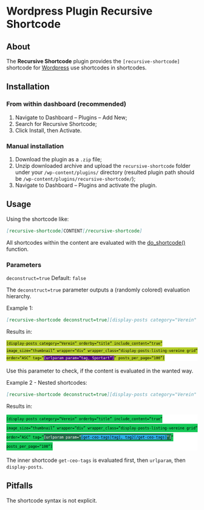# Wordpress Plugin Recursive Shortcode

## About

The **Recursive Shortcode** plugin provides the `[recursive-shortcode]` shortcode for
[Wordpress](https://wordpress.org/) use shortcodes in shortcodes.

## Installation

### From within dashboard (recommended)

1. Navigate to Dashboard – Plugins – Add New;
2. Search for Recursive Shortcode;
3. Click Install, then Activate.

### Manual installation

1. Download the plugin as a `.zip` file;
2. Unzip downloaded archive and upload the `recursive-shortcode` folder under your `/wp-content/plugins/` directory (resulted plugin path should be `/wp-content/plugins/recursive-shortcode/`);
3. Navigate to Dashboard – Plugins and activate the plugin.

## Usage

Using the shortcode like:

```md
[recursive-shortcode]CONTENT[/recursive-shortcode]
```

All shortcodes within the content are evaluated with the [do_shortcode()](https://developer.wordpress.org/reference/functions/do_shortcode/) function.

### Parameters

`deconstruct=true` Default: `false`

The `deconstruct=true` parameter outputs a (randomly colored) evaluation hierarchy.

Example 1:

```md
[recursive-shortcode deconstruct=true][display-posts category="Verein" orderby="title" include_content="true" image_size="thumbnail" wrapper="div" wrapper_class="display-posts-listing-vereine grid" order="ASC" tag="[urlparam param="tag, Sportart"]" posts_per_page="100"][/recursive-shortcode]
```

Results in:

![deconstruct-sample-output](manual/pictures/deconstruct-sample-output.png)

Use this parameter to check, if the content is evaluated in the wanted way.

Example 2 - Nested shortcodes:

```md
[recursive-shortcode deconstruct=true][display-posts category="Verein" orderby="title" include_content="true" image_size="thumbnail" wrapper="div" wrapper_class="display-posts-listing-vereine grid" order="ASC" tag="[urlparam param="[get-ceo-tags]tag1, tag2[/get-ceo-tags]"]" posts_per_page="100"][/recursive-shortcode]
```

Results in:

![deconstruct-sample-output](manual/pictures/deconstruct-sample-output-2.png)

The inner shortcode `get-ceo-tags` is evaluated first, then `urlparam`, then `display-posts`.

## Pitfalls

The shortcode syntax is not explicit. 